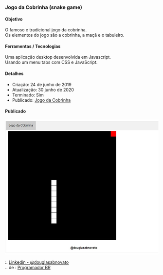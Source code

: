 ### Jogo da Cobrinha (snake game)

#### Objetivo

O famoso e tradicional jogo da cobrinha.<br/>
Os elementos do jogo são a cobrinha, a maçã e o tabuleiro.

#### Ferramentas / Tecnologias

Uma aplicação desktop desenvolvida em Javascript.<br/>
Usando um menu tabs com CSS e JavaScript.

#### Detalhes

- Criação: 24 de junho de 2019
- Atualização: 30 junho de 2020
- Terminado: Sim 
- Publicado: [Jogo da Cobrinha](https://douglasabnovato.github.io/snake-game/)

#### Publicado

![Snake Game](/snake-game-1.jpg)

:. [Linkedin - @douglasabnovato](https://www.linkedin.com/in/douglasabnovato/)<br/>
.. de : [Programador BR](https://www.youtube.com/watch?v=Hua1OSXitdQ&list=WL&index=16&t=54s)

